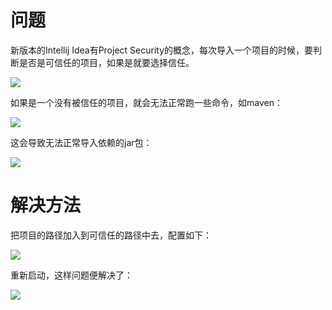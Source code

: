 # 问题

新版本的Intellij Idea有Project Security的概念，每次导入一个项目的时候，要判断是否是可信任的项目，如果是就要选择信任。

![](https://pkslow.oss-cn-shenzhen.aliyuncs.com/images/2021/06/idea-untrusted-project.dialog.png)



如果是一个没有被信任的项目，就会无法正常跑一些命令，如maven：

![](https://pkslow.oss-cn-shenzhen.aliyuncs.com/images/2021/06/idea-untrusted-project.untrusted-error.png)



这会导致无法正常导入依赖的jar包：

![](https://pkslow.oss-cn-shenzhen.aliyuncs.com/images/2021/06/idea-untrusted-project.cannot-import.png)



# 解决方法

把项目的路径加入到可信任的路径中去，配置如下：

![](https://pkslow.oss-cn-shenzhen.aliyuncs.com/images/2021/06/idea-untrusted-project.add-to-trusted-location.png)



重新启动，这样问题便解决了：

![](https://pkslow.oss-cn-shenzhen.aliyuncs.com/images/2021/06/idea-untrusted-project.import-ok.png)



